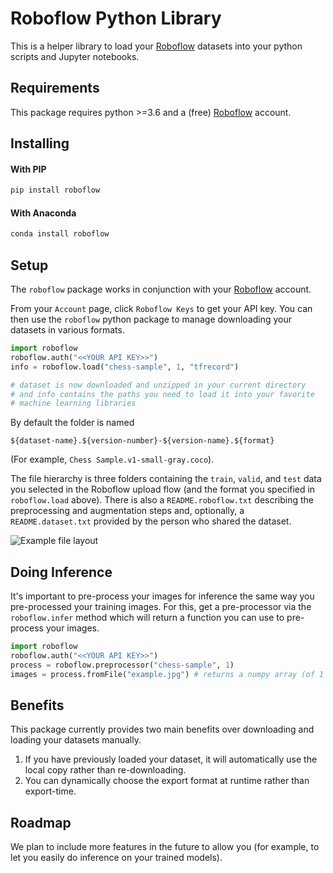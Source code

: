 # Roboflow Python Library

This is a helper library to load your [Roboflow](https://roboflow.ai) datasets
into your python scripts and Jupyter notebooks.

## Requirements

This package requires python >=3.6 and a (free)
[Roboflow](https://roboflow.ai) account.

## Installing

#### With PIP
```sh
pip install roboflow
```

#### With Anaconda
```sh
conda install roboflow
```

## Setup

The `roboflow` package works in conjunction with your
[Roboflow](https://roboflow.ai) account.

From your `Account` page, click `Roboflow Keys` to get your API key.
You can then use the `roboflow` python package to manage downloading
your datasets in various formats.

```python
import roboflow
roboflow.auth("<<YOUR API KEY>>")
info = roboflow.load("chess-sample", 1, "tfrecord")

# dataset is now downloaded and unzipped in your current directory
# and info contains the paths you need to load it into your favorite
# machine learning libraries
```

By default the folder is named
```
${dataset-name}.${version-number}-${version-name}.${format}
```
(For example, `Chess Sample.v1-small-gray.coco`).

The file hierarchy is three folders containing the `train`, `valid`, and `test`
data you selected in the Roboflow upload flow (and the format you specified
in `roboflow.load` above). There is also a `README.roboflow.txt` describing the preprocessing and augmentation steps and, optionally, a `README.dataset.txt`
provided by the person who shared the dataset.

![Example file layout](img/file-layout.png)

## Doing Inference
It's important to pre-process your images for inference the same way you
pre-processed your training images. For this, get a pre-processor via the
`roboflow.infer` method which will return a function you can use to pre-process
your images.

```python
import roboflow
roboflow.auth("<<YOUR API KEY>>")
process = roboflow.preprocessor("chess-sample", 1)
images = process.fromFile("example.jpg") # returns a numpy array (of 1 image, unless you used tiling)
```

## Benefits

This package currently provides two main benefits over downloading and loading
your datasets manually.

1. If you have previously loaded your dataset, it will automatically use the local copy rather than re-downloading.
2. You can dynamically choose the export format at runtime rather than export-time.

## Roadmap

We plan to include more features in the future to allow you (for example,
to let you easily do inference on your trained models).

